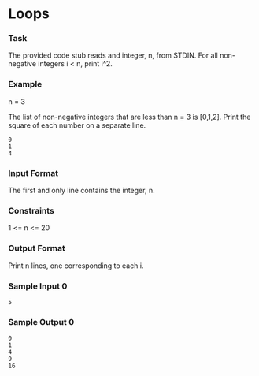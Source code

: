 # Loops

### Task
The provided code stub reads and integer, n, from STDIN. For all non-negative integers i < n, print i^2.

### Example

n = 3

The list of non-negative integers that are less than n = 3 is [0,1,2]. Print the square of each number on a separate line.
```
0
1
4
```

### Input Format

The first and only line contains the integer, n.

### Constraints

1 <= n <= 20

### Output Format

Print n lines, one corresponding to each i.

### Sample Input 0
``` 5 ```

### Sample Output 0
```
0
1
4
9
16
```